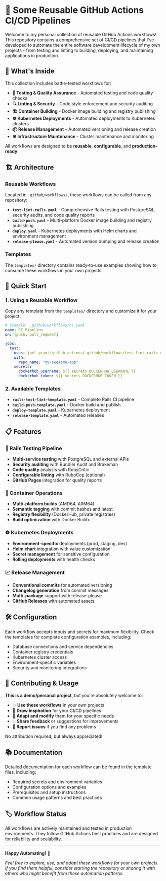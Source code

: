 # 🚀 Some Reusable GitHub Actions CI/CD Pipelines

Welcome to my personal collection of reusable GitHub Actions workflows! This repository contains a comprehensive set of CI/CD pipelines that I've developed to automate the entire software development lifecycle of my own projects - from testing and linting to building, deploying, and maintaining applications in production.

## 🎯 What's Inside

This collection includes battle-tested workflows for:

- **🧪 Testing & Quality Assurance** - Automated testing and code quality checks
- **🔍 Linting & Security** - Code style enforcement and security auditing  
- **🏗️ Container Building** - Docker image building and registry publishing
- **☸️ Kubernetes Deployments** - Automated deployments to Kubernetes clusters
- **📦 Release Management** - Automated versioning and release creation
- **⚙️ Infrastructure Maintenance** - Cluster maintenance and monitoring

All workflows are designed to be **reusable**, **configurable**, and **production-ready**.

## 🏗️ Architecture

### Reusable Workflows
Located in `.github/workflows/`, these workflows can be called from any repository:

- **`test-lint-rails.yaml`** - Comprehensive Rails testing with PostgreSQL, security audits, and code quality reports
- **`build-push.yaml`** - Multi-platform Docker image building and registry publishing  
- **`deploy.yaml`** - Kubernetes deployments with Helm charts and environment management
- **`release-please.yaml`** - Automated version bumping and release creation

### Templates
The `templates/` directory contains ready-to-use examples showing how to consume these workflows in your own projects.

## 🚀 Quick Start

### 1. Using a Reusable Workflow

Copy any template from the `templates/` directory and customize it for your project:

```yaml
# Example: .github/workflows/ci.yaml
name: CI Pipeline
on: [push, pull_request]

jobs:
  test:
    uses: joel-grant/github-actions/.github/workflows/test-lint-rails.yaml@main
    with:
      repo_name: "my-awesome-app"
    secrets:
      dockerhub_username: ${{ secrets.DOCKERHUB_USERNAME }}
      dockerhub_token: ${{ secrets.DOCKERHUB_TOKEN }}
```

### 2. Available Templates

- **`rails-test-lint-template.yaml`** - Complete Rails CI pipeline
- **`build-push-template.yaml`** - Docker build and publish
- **`deploy-template.yaml`** - Kubernetes deployment
- **`release-template.yaml`** - Automated releases

## 📋 Features

### 🔧 Rails Testing Pipeline
- **Multi-service testing** with PostgreSQL and external APIs
- **Security auditing** with Bundler Audit and Brakeman
- **Code quality** analysis with RubyCritic
- **Configurable linting** with RuboCop (optional)
- **GitHub Pages** integration for quality reports

### 🐳 Container Operations  
- **Multi-platform builds** (AMD64, ARM64)
- **Semantic tagging** with commit hashes and latest
- **Registry flexibility** (DockerHub, private registries)
- **Build optimization** with Docker Buildx

### ☸️ Kubernetes Deployments
- **Environment-specific** deployments (prod, staging, dev)  
- **Helm chart** integration with value customization
- **Secret management** for sensitive configuration
- **Rolling deployments** with health checks

### 📈 Release Management
- **Conventional commits** for automated versioning
- **Changelog generation** from commit messages  
- **Multi-package** support with release-please
- **GitHub Releases** with automated assets

## 🛠️ Configuration

Each workflow accepts inputs and secrets for maximum flexibility. Check the templates for complete configuration examples, including:

- Database connections and service dependencies
- Container registry credentials  
- Kubernetes cluster access
- Environment-specific variables
- Security and monitoring integrations

## 🤝 Contributing & Usage

**This is a demo/personal project**, but you're absolutely welcome to:

- ✨ **Use these workflows** in your own projects
- 🎨 **Draw inspiration** for your CI/CD pipelines  
- 🔧 **Adapt and modify** them for your specific needs
- 💡 **Share feedback** or suggestions for improvements
- 🐛 **Report issues** if you find any problems

No attribution required, but always appreciated! 

## 📚 Documentation

Detailed documentation for each workflow can be found in the template files, including:

- Required secrets and environment variables
- Configuration options and examples  
- Prerequisites and setup instructions
- Common usage patterns and best practices

## 🏷️ Workflow Status

All workflows are actively maintained and tested in production environments. They follow GitHub Actions best practices and are designed for reliability and scalability.

---

**Happy Automating!** 🎉

*Feel free to explore, use, and adapt these workflows for your own projects. If you find them helpful, consider starring the repository or sharing it with others who might benefit from these automation patterns.*
